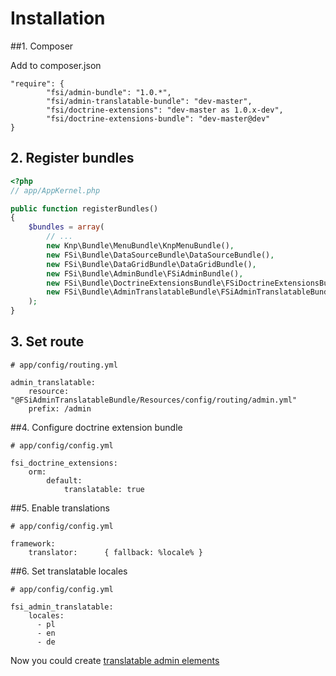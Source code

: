 # Installation

##1. Composer

Add to composer.json

```
"require": {
        "fsi/admin-bundle": "1.0.*",
        "fsi/admin-translatable-bundle": "dev-master",
        "fsi/doctrine-extensions": "dev-master as 1.0.x-dev",
        "fsi/doctrine-extensions-bundle": "dev-master@dev"
}
```

## 2. Register bundles

```php
<?php
// app/AppKernel.php

public function registerBundles()
{
    $bundles = array(
        // ...
        new Knp\Bundle\MenuBundle\KnpMenuBundle(),
        new FSi\Bundle\DataSourceBundle\DataSourceBundle(),
        new FSi\Bundle\DataGridBundle\DataGridBundle(),
        new FSi\Bundle\AdminBundle\FSiAdminBundle(),
        new FSi\Bundle\DoctrineExtensionsBundle\FSiDoctrineExtensionsBundle(),
        new FSi\Bundle\AdminTranslatableBundle\FSiAdminTranslatableBundle(),
    );
}
```

## 3. Set route

```
# app/config/routing.yml

admin_translatable:
    resource: "@FSiAdminTranslatableBundle/Resources/config/routing/admin.yml"
    prefix: /admin
```

##4. Configure doctrine extension bundle

```
# app/config/config.yml

fsi_doctrine_extensions:
    orm:
        default:
            translatable: true
```

##5. Enable translations

```
# app/config/config.yml

framework:
    translator:      { fallback: %locale% }
```

##6. Set translatable locales

```
# app/config/config.yml

fsi_admin_translatable:
    locales:
      - pl
      - en
      - de
```

Now you could create [translatable admin elements](Resources/doc/admin_element.md)
